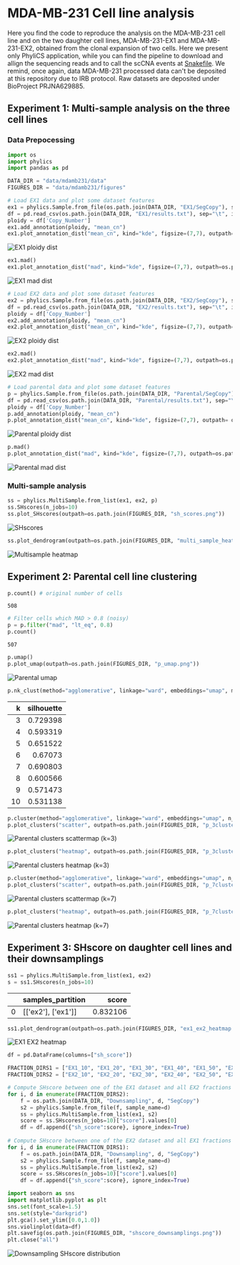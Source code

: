 # MDA-MB-231 Cell line analysis

Here you find the code to reproduce the analysis on the MDA-MB-231 cell line and on the two daughter cell lines, MDA-MB-231-EX1 and MDA-MB-231-EX2, obtained from the clonal expansion of two cells. Here we present only PhyliCS application, while you can find the pipeline to download and allign the sequencing reads and to call the scCNA events at [Snakefile](https://github.com/bioinformatics-polito/PhyliCS_usage/blob/main/snakemake/Snakefile_mdamb231_cellline). We remind, once again, data MDA-MB-231 processed data can't be deposited at this repository due to IRB protocol. Raw datasets are deposited under BioProject PRJNA629885.

## Experiment 1: Multi-sample analysis on the three cell lines

### Data Prepocessing


```python
import os
import phylics
import pandas as pd

DATA_DIR = "data/mdamb231/data"
FIGURES_DIR = "data/mdamb231/figures"

# Load EX1 data and plot some dataset features
ex1 = phylics.Sample.from_file(os.path.join(DATA_DIR, "EX1/SegCopy"), sample_name="ex1")
df = pd.read_csv(os.path.join(DATA_DIR, "EX1/results.txt"), sep="\t", index_col=0).dropna()
ploidy = df['Copy_Number']
ex1.add_annotation(ploidy, "mean_cn")
ex1.plot_annotation_dist("mean_cn", kind="kde", figsize=(7,7), outpath= os.path.join(FIGURES_DIR, "ex1_ploidy.png"))
```

![EX1 ploidy dist](data/mdamb231/figures/ex1_ploidy.png)


```python
ex1.mad()
ex1.plot_annotation_dist("mad", kind="kde", figsize=(7,7), outpath=os.path.join(FIGURES_DIR, "ex1_mad.png"))
```

![EX1 mad dist](data/mdamb231/figures/ex1_mad.png)


```python
# Load EX2 data and plot some dataset features
ex2 = phylics.Sample.from_file(os.path.join(DATA_DIR, "EX2/SegCopy"), sample_name="ex2")
df = pd.read_csv(os.path.join(DATA_DIR, "EX2/results.txt"), sep="\t", index_col=0).dropna()
ploidy = df['Copy_Number']
ex2.add_annotation(ploidy, "mean_cn")
ex2.plot_annotation_dist("mean_cn", kind="kde", figsize=(7,7), outpath= os.path.join(FIGURES_DIR, "ex2_ploidy.png"))
```

![EX2 ploidy dist](data/mdamb231/figures/ex2_ploidy.png)


```python
ex2.mad()
ex2.plot_annotation_dist("mad", kind="kde", figsize=(7,7), outpath=os.path.join(FIGURES_DIR, "ex2_mad.png"))
```

![EX2 mad dist](data/mdamb231/figures/ex2_mad.png)


```python
# Load parental data and plot some dataset features
p = phylics.Sample.from_file(os.path.join(DATA_DIR, "Parental/SegCopy"), sample_name="p")
df = pd.read_csv(os.path.join(DATA_DIR, "Parental/results.txt"), sep="\t", index_col=0).dropna()
ploidy = df['Copy_Number']
p.add_annotation(ploidy, "mean_cn")
p.plot_annotation_dist("mean_cn", kind="kde", figsize=(7,7), outpath= os.path.join(FIGURES_DIR, "p_ploidy.png"))
```

![Parental ploidy dist](data/mdamb231/figures/p_ploidy.png)


```python
p.mad()
p.plot_annotation_dist("mad", kind="kde", figsize=(7,7), outpath=os.path.join(FIGURES_DIR, "p_mad.png"))
```

![Parental mad dist](data/mdamb231/figures/p_mad.png)

### Multi-sample analysis


```python
ss = phylics.MultiSample.from_list(ex1, ex2, p)
ss.SHscores(n_jobs=10)
ss.plot_SHscores(outpath=os.path.join(FIGURES_DIR, "sh_scores.png"))
```

![SHscores](data/mdamb231/figures/sh_scores1.png)


```python
ss.plot_dendrogram(outpath=os.path.join(FIGURES_DIR, "multi_sample_heatmap.png"))
```

![Multisample heatmap](data/mdamb231/figures/multi_sample_heatmap.png)

## Experiment 2: Parental cell line clustering


```python
p.count() # original number of cells
```




    508




```python
# Filter cells which MAD > 0.8 (noisy)
p = p.filter("mad", "lt_eq", 0.8)
p.count()
```




    507




```python
p.umap()
p.plot_umap(outpath=os.path.join(FIGURES_DIR, "p_umap.png"))
```

![Parental umap](data/mdamb231/figures/p_umap.png)


```python
p.nk_clust(method="agglomerative", linkage="ward", embeddings="umap", min_k=3, max_k=10, index="silhouette")#    silhouette
```

|   k |   silhouette |
|----:|-------------:|
|   3 |     0.729398 |
|   4 |     0.593319 |
|   5 |     0.651522 |
|   6 |     0.67073  |
|   7 |     0.690803 |
|   8 |     0.600566 |
|   9 |     0.571473 |
|  10 |     0.531138 |


```python
p.cluster(method="agglomerative", linkage="ward", embeddings="umap", n_clusters=3)
p.plot_clusters("scatter", outpath=os.path.join(FIGURES_DIR, "p_3clusters_scatter.png"))
```

![Parental clusters scattermap (k=3)](data/mdamb231/figures/p_3clusters_scatter.png)


```python
p.plot_clusters("heatmap", outpath=os.path.join(FIGURES_DIR, "p_3clusters_heatmap.png"))
```

![Parental clusters heatmap (k=3)](data/mdamb231/figures/p_3clusters_heatmap.png)


```python
p.cluster(method="agglomerative", linkage="ward", embeddings="umap", n_clusters=7)
p.plot_clusters("scatter", outpath=os.path.join(FIGURES_DIR, "p_7clusters_scatter.png"))
```

![Parental clusters scattermap (k=7)](data/mdamb231/figures/p_7clusters_scatter.png)


```python
p.plot_clusters("heatmap", outpath=os.path.join(FIGURES_DIR, "p_7clusters_heatmap.png"))
```

![Parental clusters heatmap (k=7)](data/mdamb231/figures/p_7clusters_heatmap.png)

## Experiment 3: SHscore on daughter cell lines and their downsamplings


```python
ss1 = phylics.MultiSample.from_list(ex1, ex2)
s = ss1.SHscores(n_jobs=10)
```

|    | samples_partition   |    score |
|---:|:--------------------|---------:|
|  0 | [['ex2'], ['ex1']]  | 0.832106 |


```python
ss1.plot_dendrogram(outpath=os.path.join(FIGURES_DIR, "ex1_ex2_heatmap.png"))
```

![EX1 EX2 heatmap](data/mdamb231/figures/ex1_ex2_heatmap.png)


```python
df = pd.DataFrame(columns=["sh_score"])

FRACTION_DIRS1 = ["EX1_10", "EX1_20", "EX1_30", "EX1_40", "EX1_50", "EX1_60", "EX1_70", "EX1_80", "EX1_90"]
FRACTION_DIRS2 = ["EX2_10", "EX2_20", "EX2_30", "EX2_40", "EX2_50", "EX2_60", "EX2_70", "EX2_80", "EX2_90"]

# Compute SHscore between one of the EX1 dataset and all EX2 fractions 
for i, d in enumerate(FRACTION_DIRS2):
    f = os.path.join(DATA_DIR, "Downsampling", d, "SegCopy")
    s2 = phylics.Sample.from_file(f, sample_name=d)
    ss = phylics.MultiSample.from_list(ex1, s2)
    score = ss.SHscores(n_jobs=10)["score"].values[0]
    df = df.append({"sh_score":score}, ignore_index=True)
    
# Compute SHscore between one of the EX2 dataset and all EX1 fractions 
for i, d in enumerate(FRACTION_DIRS1):
    f = os.path.join(DATA_DIR, "Downsampling", d, "SegCopy")
    s2 = phylics.Sample.from_file(f, sample_name=d)
    ss = phylics.MultiSample.from_list(ex2, s2)
    score = ss.SHscores(n_jobs=10)["score"].values[0]
    df = df.append({"sh_score":score}, ignore_index=True)

import seaborn as sns
import matplotlib.pyplot as plt
sns.set(font_scale=1.5)
sns.set(style="darkgrid")
plt.gca().set_ylim([0.0,1.0])
sns.violinplot(data=df)
plt.savefig(os.path.join(FIGURES_DIR, "shscore_downsamplings.png"))
plt.close("all")
```

![Downsampling SHscore distribution](data/mdamb231/figures/shscore_downsamplings.png)
